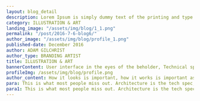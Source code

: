 ```yaml
---
layout: blog_detail
description: Lorem Ipsum is simply dummy text of the printing and type setting industry. Dummy text of the...
category: ILLUSTRATION & ART
landing_image: "/assets/img/blog/1_1.png"
permalink: "/post/2016-7-6-blog6/"
author_image: "/assets/img/blog/profile_1.png"
published-date: December 2016
author: ADAM GILCHRIST
author_type: BRANDING ARTIST
title: ILLUSTRATION & ART
bannerContent: User interface in the eyes of the beholder, Technical specifications is what it is made of. User experience is in their mind.
profileImg: /assets/img/blog/profile.png
author_content: How it looks is important, how it works is important as well, but both pales in comparison to the feeling a user gets when they use it.
para: This is what most people miss out. Architecture is the tech spec, UI is how it looks and UX is the feeling you get. Appiness, with our innovation and creative conceit, ensures that technically and visually the project is perfect while providing a pleasurable user experience.
para1: This is what most people miss out. Architecture is the tech spec, UI is how it looks and UX is the feeling you get. Appiness, with our innovation and creative conceit, ensures that technically and visually the project is perfect while providing a pleasurable user experience.This is what most people miss out. Architecture is the tech spec, UI is how it looks and UX is the feeling you get. Appiness, with our innovation and creative conceit, ensures that technically and visually the project is perfect while providing a pleasurable user experience.This is what most people miss out. Architecture is the tech spec, UI is how it looks and UX is the feeling you get. Appiness, with our innovation and creative conceit, ensures that technically and visually the project is perfect while providing a pleasurable user experience.This is what most people miss out. Architecture is the tech spec, UI is how it looks and UX is the feeling you get. Appiness, with our innovation and creative conceit, ensures that technically and visually the project is perfect while providing a pleasurable user experience.
---
```


